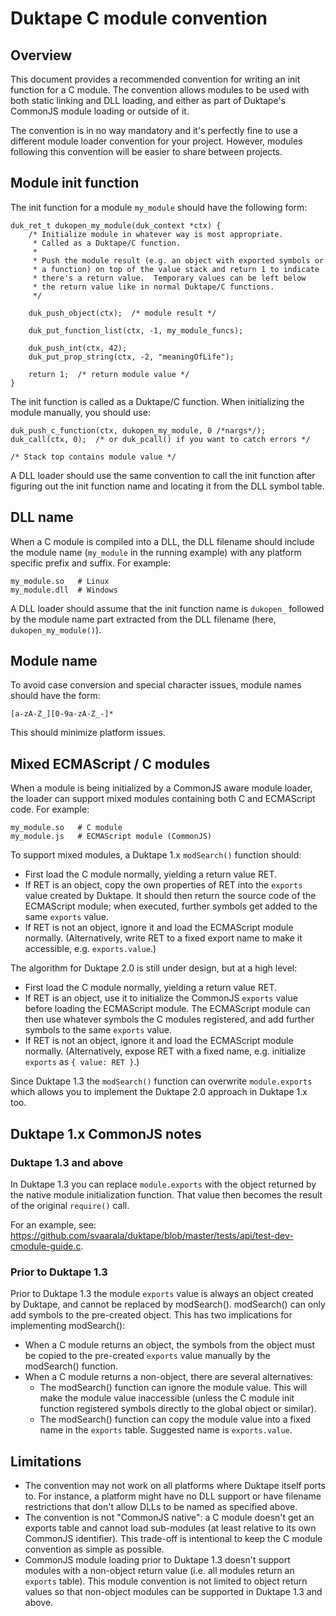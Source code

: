 # Duktape C module convention

## Overview

This document provides a recommended convention for writing an init
function for a C module. The convention allows modules to be used with
both static linking and DLL loading, and either as part of Duktape\'s
CommonJS module loading or outside of it.

The convention is in no way mandatory and it\'s perfectly fine to use a
different module loader convention for your project. However, modules
following this convention will be easier to share between projects.

## Module init function

The init function for a module `my_module` should have the following
form:

    duk_ret_t dukopen_my_module(duk_context *ctx) {
        /* Initialize module in whatever way is most appropriate.
         * Called as a Duktape/C function.
         *
         * Push the module result (e.g. an object with exported symbols or
         * a function) on top of the value stack and return 1 to indicate
         * there's a return value.  Temporary values can be left below
         * the return value like in normal Duktape/C functions.
         */

        duk_push_object(ctx);  /* module result */

        duk_put_function_list(ctx, -1, my_module_funcs);

        duk_push_int(ctx, 42);
        duk_put_prop_string(ctx, -2, "meaningOfLife");

        return 1;  /* return module value */
    }

The init function is called as a Duktape/C function. When initializing
the module manually, you should use:

    duk_push_c_function(ctx, dukopen_my_module, 0 /*nargs*/);
    duk_call(ctx, 0);  /* or duk_pcall() if you want to catch errors */

    /* Stack top contains module value */

A DLL loader should use the same convention to call the init function
after figuring out the init function name and locating it from the DLL
symbol table.

## DLL name

When a C module is compiled into a DLL, the DLL filename should include
the module name (`my_module` in the running example) with any platform
specific prefix and suffix. For example:

    my_module.so   # Linux
    my_module.dll  # Windows

A DLL loader should assume that the init function name is `dukopen_`
followed by the module name part extracted from the DLL filename (here,
`dukopen_my_module()`).

## Module name

To avoid case conversion and special character issues, module names
should have the form:

    [a-zA-Z_][0-9a-zA-Z_-]*

This should minimize platform issues.

## Mixed ECMAScript / C modules

When a module is being initialized by a CommonJS aware module loader,
the loader can support mixed modules containing both C and ECMAScript
code. For example:

    my_module.so   # C module
    my_module.js   # ECMAScript module (CommonJS)

To support mixed modules, a Duktape 1.x `modSearch()` function should:

-   First load the C module normally, yielding a return value RET.
-   If RET is an object, copy the own properties of RET into the
    `exports` value created by Duktape. It should then return the source
    code of the ECMAScript module; when executed, further symbols get
    added to the same `exports` value.
-   If RET is not an object, ignore it and load the ECMAScript module
    normally. (Alternatively, write RET to a fixed export name to make
    it accessible, e.g. `exports.value`.)

The algorithm for Duktape 2.0 is still under design, but at a high
level:

-   First load the C module normally, yielding a return value RET.
-   If RET is an object, use it to initialize the CommonJS `exports`
    value before loading the ECMAScript module. The ECMAScript module
    can then use whatever symbols the C modules registered, and add
    further symbols to the same `exports` value.
-   If RET is not an object, ignore it and load the ECMAScript module
    normally. (Alternatively, expose RET with a fixed name, e.g.
    initialize `exports` as `{ value: RET }`.)

Since Duktape 1.3 the `modSearch()` function can overwrite
`module.exports` which allows you to implement the Duktape 2.0 approach
in Duktape 1.x too.

## Duktape 1.x CommonJS notes

### Duktape 1.3 and above

In Duktape 1.3 you can replace `module.exports` with the object returned
by the native module initialization function. That value then becomes
the result of the original `require()` call.

For an example, see:
<https://github.com/svaarala/duktape/blob/master/tests/api/test-dev-cmodule-guide.c>.

### Prior to Duktape 1.3

Prior to Duktape 1.3 the module `exports` value is always an object
created by Duktape, and cannot be replaced by modSearch(). modSearch()
can only add symbols to the pre-created object. This has two
implications for implementing modSearch():

-   When a C module returns an object, the symbols from the object must
    be copied to the pre-created `exports` value manually by the
    modSearch() function.
-   When a C module returns a non-object, there are several
    alternatives:
    -   The modSearch() function can ignore the module value. This will
        make the module value inaccessible (unless the C module init
        function registered symbols directly to the global object or
        similar).
    -   The modSearch() function can copy the module value into a fixed
        name in the `exports` table. Suggested name is `exports.value`.

## Limitations

-   The convention may not work on all platforms where Duktape itself
    ports to. For instance, a platform might have no DLL support or have
    filename restrictions that don\'t allow DLLs to be named as
    specified above.
-   The convention is not \"CommonJS native\": a C module doesn\'t get
    an exports table and cannot load sub-modules (at least relative to
    its own CommonJS identifier). This trade-off is intentional to keep
    the C module convention as simple as possible.
-   CommonJS module loading prior to Duktape 1.3 doesn\'t support
    modules with a non-object return value (i.e. all modules return an
    `exports` table). This module convention is not limited to object
    return values so that non-object modules can be supported in Duktape
    1.3 and above.
